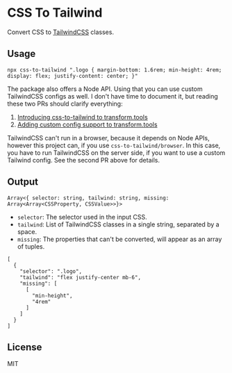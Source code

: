 # CSS To Tailwind

Convert CSS to [TailwindCSS](https://github.com/tailwindlabs/tailwindcss) classes.

## Usage

`npx css-to-tailwind ".logo { margin-bottom: 1.6rem; min-height: 4rem; display: flex; justify-content: center; }"`

The package also offers a Node API. Using that you can use custom TailwindCSS configs as well. I don't have time to document it, but reading these two PRs should clarify everything:
1. [Introducing css-to-tailwind to transform.tools](https://github.com/ritz078/transform/pull/235)
2. [Adding custom config support to transform.tools](https://github.com/ritz078/transform/pull/243)

TailwindCSS can't run in a browser, because it depends on Node APIs, however this project can, if you use `css-to-tailwind/browser`. In this case, you have to run TailwindCSS on the server side, if you want to use a custom Tailwind config. See the second PR above for details.

## Output

`Array<{ selector: string, tailwind: string, missing: Array<Array<CSSProperty, CSSValue>>}>`

- `selector`: The selector used in the input CSS.
- `tailwind`: List of TailwindCSS classes in a single string, separated by a space.
- `missing`: The properties that can't be converted, will appear as an array of tuples.

```
[
  {
    "selector": ".logo",
    "tailwind": "flex justify-center mb-6",
    "missing": [
      [
        "min-height",
        "4rem"
      ]
    ]
  }
]
```

## License

MIT

